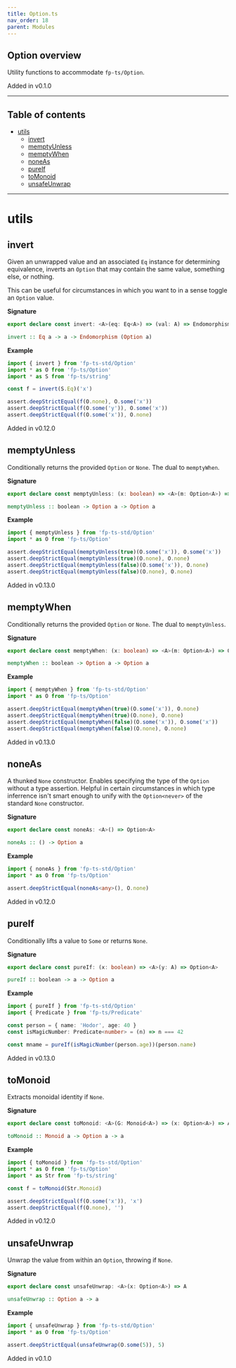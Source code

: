 ```yaml
---
title: Option.ts
nav_order: 18
parent: Modules
---
```


## Option overview

Utility functions to accommodate `fp-ts/Option`.

Added in v0.1.0

---

<h2 class="text-delta">Table of contents</h2>

- [utils](#utils)
  - [invert](#invert)
  - [memptyUnless](#memptyunless)
  - [memptyWhen](#memptywhen)
  - [noneAs](#noneas)
  - [pureIf](#pureif)
  - [toMonoid](#tomonoid)
  - [unsafeUnwrap](#unsafeunwrap)

---

# utils

## invert

Given an unwrapped value and an associated `Eq` instance for determining
equivalence, inverts an `Option` that may contain the same value, something
else, or nothing.

This can be useful for circumstances in which you want to in a sense toggle
an `Option` value.

**Signature**

```ts
export declare const invert: <A>(eq: Eq<A>) => (val: A) => Endomorphism<Option<A>>
```

```hs
invert :: Eq a -> a -> Endomorphism (Option a)
```

**Example**

```ts
import { invert } from 'fp-ts-std/Option'
import * as O from 'fp-ts/Option'
import * as S from 'fp-ts/string'

const f = invert(S.Eq)('x')

assert.deepStrictEqual(f(O.none), O.some('x'))
assert.deepStrictEqual(f(O.some('y')), O.some('x'))
assert.deepStrictEqual(f(O.some('x')), O.none)
```

Added in v0.12.0

## memptyUnless

Conditionally returns the provided `Option` or `None`. The dual to
`memptyWhen`.

**Signature**

```ts
export declare const memptyUnless: (x: boolean) => <A>(m: Option<A>) => Option<A>
```

```hs
memptyUnless :: boolean -> Option a -> Option a
```

**Example**

```ts
import { memptyUnless } from 'fp-ts-std/Option'
import * as O from 'fp-ts/Option'

assert.deepStrictEqual(memptyUnless(true)(O.some('x')), O.some('x'))
assert.deepStrictEqual(memptyUnless(true)(O.none), O.none)
assert.deepStrictEqual(memptyUnless(false)(O.some('x')), O.none)
assert.deepStrictEqual(memptyUnless(false)(O.none), O.none)
```

Added in v0.13.0

## memptyWhen

Conditionally returns the provided `Option` or `None`. The dual to
`memptyUnless`.

**Signature**

```ts
export declare const memptyWhen: (x: boolean) => <A>(m: Option<A>) => Option<A>
```

```hs
memptyWhen :: boolean -> Option a -> Option a
```

**Example**

```ts
import { memptyWhen } from 'fp-ts-std/Option'
import * as O from 'fp-ts/Option'

assert.deepStrictEqual(memptyWhen(true)(O.some('x')), O.none)
assert.deepStrictEqual(memptyWhen(true)(O.none), O.none)
assert.deepStrictEqual(memptyWhen(false)(O.some('x')), O.some('x'))
assert.deepStrictEqual(memptyWhen(false)(O.none), O.none)
```

Added in v0.13.0

## noneAs

A thunked `None` constructor. Enables specifying the type of the `Option`
without a type assertion. Helpful in certain circumstances in which type
inferrence isn't smart enough to unify with the `Option<never>` of the
standard `None` constructor.

**Signature**

```ts
export declare const noneAs: <A>() => Option<A>
```

```hs
noneAs :: () -> Option a
```

**Example**

```ts
import { noneAs } from 'fp-ts-std/Option'
import * as O from 'fp-ts/Option'

assert.deepStrictEqual(noneAs<any>(), O.none)
```

Added in v0.12.0

## pureIf

Conditionally lifts a value to `Some` or returns `None`.

**Signature**

```ts
export declare const pureIf: (x: boolean) => <A>(y: A) => Option<A>
```

```hs
pureIf :: boolean -> a -> Option a
```

**Example**

```ts
import { pureIf } from 'fp-ts-std/Option'
import { Predicate } from 'fp-ts/Predicate'

const person = { name: 'Hodor', age: 40 }
const isMagicNumber: Predicate<number> = (n) => n === 42

const mname = pureIf(isMagicNumber(person.age))(person.name)
```

Added in v0.13.0

## toMonoid

Extracts monoidal identity if `None`.

**Signature**

```ts
export declare const toMonoid: <A>(G: Monoid<A>) => (x: Option<A>) => A
```

```hs
toMonoid :: Monoid a -> Option a -> a
```

**Example**

```ts
import { toMonoid } from 'fp-ts-std/Option'
import * as O from 'fp-ts/Option'
import * as Str from 'fp-ts/string'

const f = toMonoid(Str.Monoid)

assert.deepStrictEqual(f(O.some('x')), 'x')
assert.deepStrictEqual(f(O.none), '')
```

Added in v0.12.0

## unsafeUnwrap

Unwrap the value from within an `Option`, throwing if `None`.

**Signature**

```ts
export declare const unsafeUnwrap: <A>(x: Option<A>) => A
```

```hs
unsafeUnwrap :: Option a -> a
```

**Example**

```ts
import { unsafeUnwrap } from 'fp-ts-std/Option'
import * as O from 'fp-ts/Option'

assert.deepStrictEqual(unsafeUnwrap(O.some(5)), 5)
```

Added in v0.1.0
